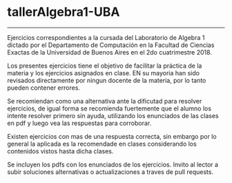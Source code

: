 # tallerAlgebra1-UBA

--------------

Ejercicios correspondientes a la cursada del Laboratorio de Algebra 1 dictado por el Departamento de Computación en la Facultad de Ciencias Exactas de la Universidad de Buenos Aires en el 2do cuatrimestre 2018.

Los presentes ejercicios tiene el objetivo de facilitar la práctica de la materia y los ejercicios asignados en clase. EN su mayoria han sido revisados directamente por ningun docente de la materia, por lo tanto pueden contener errores. 

Se recomiendan como una alternativa ante la dificutad para resolver ejercicios, de igual forma se recomienda fuertemente que el alumno los intente resolver primero sin ayuda, utilizando los enunciados de las clases en pdf y luego vea las respuestas para corroborar.

Existen ejercicios con mas de una respuesta correcta, sin embargo por lo general la aplicada es la recomendade en clases considerando los contenidos vistos hasta dicha clases.

Se incluyen los pdfs con los enunciados de los ejercicios.
 Invito al lector a subir soluciones alternativas o actualizaciones a traves de pull requests.
